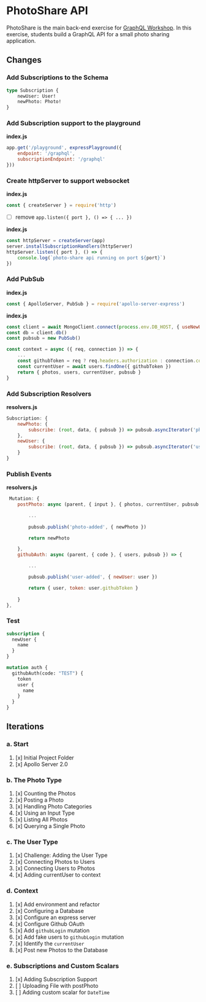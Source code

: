 PhotoShare API
===============
PhotoShare is the main back-end exercise for [GraphQL Workshop](https://www.graphqlworkshop.com). In this exercise, students build a GraphQL API for a small photo sharing application.

Changes
---------------

### Add Subscriptions to the Schema

```graphql
type Subscription {
    newUser: User!
    newPhoto: Photo!
}
```

### Add Subscription support to the playground

__index.js__
```javascript
app.get('/playground', expressPlayground({ 
    endpoint: '/graphql',
    subscriptionEndpoint: '/graphql' 
}))
```

### Create httpServer to support websocket

__index.js__
```javascript
const { createServer } = require('http')
```

* [ ] remove `app.listen({ port }, () => { ... })`

__index.js__
```javascript
const httpServer = createServer(app)
server.installSubscriptionHandlers(httpServer)
httpServer.listen({ port }, () => {
    console.log(`photo-share api running on port ${port}`)
})
```

### Add PubSub 

__index.js__
```javascript
const { ApolloServer, PubSub } = require('apollo-server-express')
```

__index.js__
```javascript
const client = await MongoClient.connect(process.env.DB_HOST, { useNewUrlParser: true })
const db = client.db()
const pubsub = new PubSub()

const context = async ({ req, connection }) => {
    ...
    const githubToken = req ? req.headers.authorization : connection.context.Authorization
    const currentUser = await users.findOne({ githubToken })
    return { photos, users, currentUser, pubsub }
}
```

### Add Subscription Resolvers

__resolvers.js__
```javascript
Subscription: {
    newPhoto: {
        subscribe: (root, data, { pubsub }) => pubsub.asyncIterator('photo-added')
    },
    newUser: {
        subscribe: (root, data, { pubsub }) => pubsub.asyncIterator('user-added')
    }
}
```

### Publish Events

__resolvers.js__
```javascript
 Mutation: {
    postPhoto: async (parent, { input }, { photos, currentUser, pubsub }) => {

        ...
    
        pubsub.publish('photo-added', { newPhoto })

        return newPhoto

    },
    githubAuth: async (parent, { code }, { users, pubsub }) => {

        ...

        pubsub.publish('user-added', { newUser: user })

        return { user, token: user.githubToken }
        
    }
},
```

### Test

```graphql
subscription {
  newUser {
    name
  }
}
```

```graphql
mutation auth {
  githubAuth(code: "TEST") {
    token
    user {
      name
    }
  }
}
```

Iterations
---------------

### a. Start

1. [x] Initial Project Folder
2. [x] Apollo Server 2.0

### b. The Photo Type

1. [x] Counting the Photos 
2. [x] Posting a Photo 
3. [x] Handling Photo Categories 
4. [x] Using an Input Type 
5. [x] Listing All Photos 
6. [x] Querying a Single Photo 

### c. The User Type

1. [x] Challenge: Adding the User Type
2. [x] Connecting Photos to Users
3. [x] Connecting Users to Photos
4. [x] Adding currentUser to context

### d. Context

1. [x] Add environment and refactor
2. [x] Configuring a Database
3. [x] Configure an express server
4. [x] Configure Github OAuth
5. [x] Add `githubLogin` mutation
6. [x] Add fake users to `githubLogin` mutation
7. [x] Identify the `currentUser`
8. [x] Post new Photos to the Database

### e. Subscriptions and Custom Scalars

1. [x] Adding Subscription Support 
2. [ ] Uploading File with postPhoto 
3. [ ] Adding custom scalar for `DateTime`
